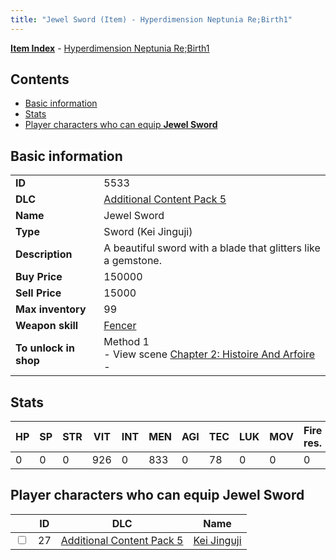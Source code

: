 ```yaml
---
title: "Jewel Sword (Item) - Hyperdimension Neptunia Re;Birth1"
---
```


[**Item Index**](/neptunia/rb1/item/index.html) - [Hyperdimension Neptunia Re;Birth1](/neptunia/rb1)

## Contents

- [Basic information](#basic-information)
- [Stats](#stats)
- [Player characters who can equip **Jewel Sword**](#player-characters-who-can-equip-jewel-sword)

## Basic information

|   |   |
| -- | -- |
| **ID** | 5533 |
| **DLC** | [Additional Content Pack 5](/neptunia/rb1/dlc/14-pack5.html) |
| **Name** | Jewel Sword |
| **Type** | Sword (Kei Jinguji) |
| **Description** | A beautiful sword with a blade that glitters like a gemstone. |
| **Buy Price** | 150000 |
| **Sell Price** | 15000 |
| **Max inventory** | 99 |
| **Weapon skill** | [Fencer](/neptunia/rb1/skill/14-3403-fencer.html) |
| **To unlock in shop** | Method 1<br />- View scene [Chapter 2: Histoire And Arfoire](/neptunia/rb1/scene/1-201-chapter-2-histoire-and-arfoire.html)<br />-  |


## Stats

| HP | SP | STR | VIT | INT | MEN | AGI | TEC | LUK | MOV | Fire res. | Ice res. | Wind res. | Lightning res. |
| -- | -- | --- | --- | --- | --- | --- | --- | --- | --- | --------- | -------- | --------- | -------------- |
| 0 | 0 | 0 | 926 | 0 | 833 | 0 | 78 | 0 | 0 | 0 | 0 | 0 | 0 |


## Player characters who can equip **Jewel Sword**

|    | ID | DLC | Name |
| -- | -- | --- | ---- |
| <input type="checkbox" id="rb1-player-14-27" class="trackbox" /> | 27 | [Additional Content Pack 5](/neptunia/rb1/dlc/14-pack5.html) | [Kei Jinguji](/neptunia/rb1/player/14-27-kei-jinguji.html) |
